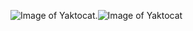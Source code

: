 
![Image of Yaktocat](https://octodex.github.com/images/yaktocat.png).![Image of Yaktocat](https://octodex.github.com/images/yaktocat.png)

